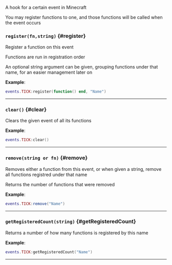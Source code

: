 A hook for a certain event in Minecraft

You may register functions to one, and those functions will be called when the event occurs

### `register(fn,string)` {#register}

Register a function on this event

Functions are run in registration order

An optional string argument can be given, grouping functions under that name, for an easier management later on

**Example**:

```lua
events.TICK:register(function() end, "Name")
```

---

### `clear()` {#clear}

Clears the given event of all its functions

**Example**:

```lua
events.TICK:clear()
```

---

### `remove(string or fn)` {#remove}

Removes either a function from this event, or when given a string, remove all functions registred under that name

Returns the number of functions that were removed

**Example**:

```lua
events.TICK:remove("Name")
```

---

### `getRegisteredCount(string)` {#getRegisteredCount}

Returns a number of how many functions is registered by this name

**Example**:

```lua
events.TICK:getRegisteredCount("Name")
```

---
